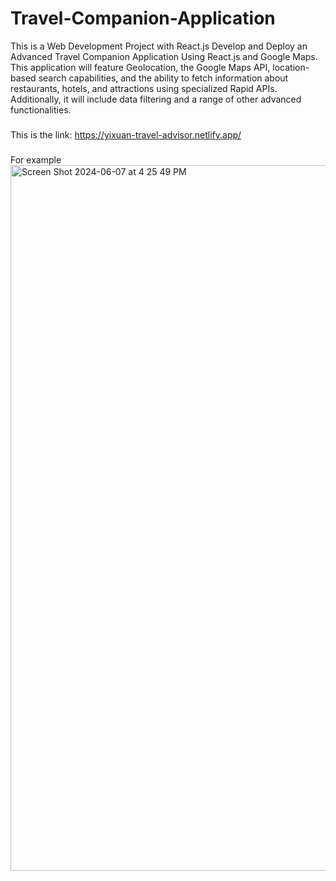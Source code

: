 # Travel-Companion-Application
This is a Web Development Project with React.js
Develop and Deploy an Advanced Travel Companion Application Using React.js and Google Maps.  This application will feature Geolocation, the Google Maps API, location-based search capabilities, and the ability to fetch information about restaurants, hotels, and attractions using specialized Rapid APIs. Additionally, it will include data filtering and a range of other advanced functionalities.
###
This is the link:
https://yixuan-travel-advisor.netlify.app/
###
For example
<img width="1129" alt="Screen Shot 2024-06-07 at 4 25 49 PM" src="https://github.com/AllenYixuan/Travel-Companion-Application/assets/171382867/90c0e58e-a5ae-4f2f-892b-9e1d8bd102ba">
